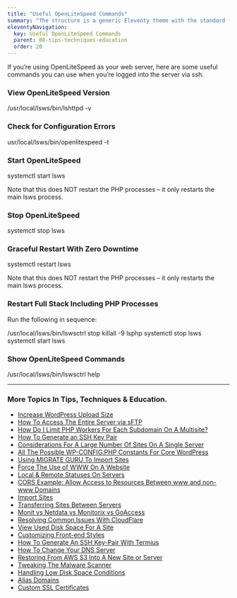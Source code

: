 ```yaml
---
title: "Useful OpenLiteSpeed Commands"
summary: "The structure is a generic Eleventy theme with the standard folder and file names."
eleventyNavigation:
  key: Useful OpenLiteSpeed Commands
  parent: 08-tips-techniques-education
  order: 20
---
```

If you’re using OpenLiteSpeed as your web server, here are some useful commands you can use when you’re logged into the server via ssh.

### View OpenLiteSpeed Version

/usr/local/lsws/bin/lshttpd -v

### Check for Configuration Errors

usr/local/lsws/bin/openlitespeed -t

### Start OpenLiteSpeed

systemctl start lsws

Note that this does NOT restart the PHP processes – it only restarts the main lsws process.

### Stop OpenLiteSpeed

systemctl stop lsws

### Graceful Restart With Zero Downtime

systemctl restart lsws

Note that this does NOT restart the PHP processes – it only restarts the main lsws process.

### Restart Full Stack Including PHP Processes

Run the following in sequence:

/usr/local/lsws/bin/lswsctrl stop
killall -9 lsphp
systemctl stop lsws
systemctl start lsws

### Show OpenLiteSpeed Commands

/usr/local/lsws/bin/lswsctrl help

- - -

### More Topics In Tips, Techniques & Education.

*   [Increase WordPress Upload Size](https://web.archive.org/web/20240529143909/https://wpclouddeploy.com/documentation/tips-techniques-education/increase-wordpress-upload-size/)
*   [How To Access The Entire Server via sFTP](https://web.archive.org/web/20240529143909/https://wpclouddeploy.com/documentation/tips-techniques-education/how-to-access-the-entire-server-via-sftp/)
*   [How Do I Limit PHP Workers For Each Subdomain On A Multisite?](https://web.archive.org/web/20240529143909/https://wpclouddeploy.com/documentation/tips-techniques-education/how-do-i-limit-php-workers-for-each-subdomain-on-a-multisite/)
*   [How To Generate an SSH Key Pair](https://web.archive.org/web/20240529143909/https://wpclouddeploy.com/documentation/how-to-generate-an-ssh-key-pair/)
*   [Considerations For A Large Number Of Sites On A Single Server](https://web.archive.org/web/20240529143909/https://wpclouddeploy.com/documentation/tips-techniques-education/considerations-for-a-large-number-of-sites-on-a-single-server/)
*   [All The Possible WP-CONFIG.PHP Constants For Core WordPress](https://web.archive.org/web/20240529143909/https://wpclouddeploy.com/documentation/tips-techniques-education/all-the-possible-wp-config-php-constants-for-core-wordpress/)
*   [Using MIGRATE GURU To Import Sites](https://web.archive.org/web/20240529143909/https://wpclouddeploy.com/documentation/multitenant/tips-troubleshooting-limitations/using-migrate-guru-to-import-sites/)
*   [Force The Use of WWW On A Website](https://web.archive.org/web/20240529143909/https://wpclouddeploy.com/documentation/tips-techniques-education/force-the-use-of-www-on-a-website/)
*   [Local & Remote Statuses On Servers](https://web.archive.org/web/20240529143909/https://wpclouddeploy.com/documentation/tips-techniques-education/local-remote-statuses-on-servers/)
*   [CORS Example: Allow Access to Resources Between www and non-www Domains](https://web.archive.org/web/20240529143909/https://wpclouddeploy.com/documentation/tips-techniques-education/cors-example-allow-access-to-resources-between-www-and-non-www-domains/)
*   [Import Sites](https://web.archive.org/web/20240529143909/https://wpclouddeploy.com/documentation/tips-techniques-education/import-sites/)
*   [Transferring Sites Between Servers](https://web.archive.org/web/20240529143909/https://wpclouddeploy.com/documentation/tips-techniques-education/transferring-sites-between-servers/)
*   [Monit vs Netdata vs Monitorix vs GoAccess](https://web.archive.org/web/20240529143909/https://wpclouddeploy.com/documentation/tips-techniques-education/monit-vs-netdata-vs-monitorix-vs-goaccess/)
*   [Resolving Common Issues With CloudFlare](https://web.archive.org/web/20240529143909/https://wpclouddeploy.com/documentation/tips-techniques-education/resolving-common-issues-with-cloudflare/)
*   [View Used Disk Space For A Site](https://web.archive.org/web/20240529143909/https://wpclouddeploy.com/documentation/tips-techniques-education/view-disk-space-for-a-site/)
*   [Customizing Front-end Styles](https://web.archive.org/web/20240529143909/https://wpclouddeploy.com/documentation/tips-techniques-education/customizing-front-end-styles/)
*   [How To Generate An SSH Key-Pair With Termius](https://web.archive.org/web/20240529143909/https://wpclouddeploy.com/documentation/articles-parent/how-to-generate-an-ssh-key-pair-with-termius/)
*   [How To Change Your DNS Server](https://web.archive.org/web/20240529143909/https://wpclouddeploy.com/documentation/tips-techniques-education/how-to-change-your-dns-server/)
*   [Restoring From AWS S3 Into A New Site or Server](https://web.archive.org/web/20240529143909/https://wpclouddeploy.com/documentation/tips-techniques-education/restoring-from-s3-into-a-new-site-or-server/)
*   [Tweaking The Malware Scanner](https://web.archive.org/web/20240529143909/https://wpclouddeploy.com/documentation/tips-techniques-education/tweaking-the-malware-scanner/)
*   [Handling Low Disk Space Conditions](https://web.archive.org/web/20240529143909/https://wpclouddeploy.com/documentation/tips-techniques-education/handling-low-disk-space-conditions/)
*   [Alias Domains](https://web.archive.org/web/20240529143909/https://wpclouddeploy.com/documentation/tips-techniques-education/alias-domains/)
*   [Custom SSL Certificates](https://web.archive.org/web/20240529143909/https://wpclouddeploy.com/documentation/tips-techniques-education/custom-ssl-certificates/)
